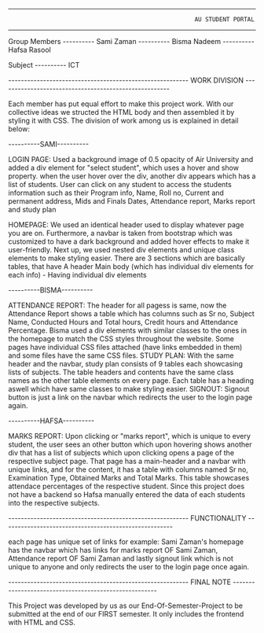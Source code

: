----------------------------------------------------------------------------------------------------------------------------------
                                                         AU STUDENT PORTAL
 ---------------------------------------------------------------------------------------------------------------------------------


Group Members ---------- Sami Zaman ---------- Bisma Nadeem ---------- Hafsa Rasool

Subject ---------- ICT


---------------------------------------------------------   WORK DIVISION   ------------------------------------------------------

Each member has put equal effort to make this project work. With our collective ideas we structed the HTML body and then assembled
it by styling it with CSS. The division of work among us is explained in detail below:


----------SAMI----------

 LOGIN PAGE: 
            Used a background image of 0.5 opacity of Air University and added a div element for "select student", which uses a
            hover and show property. when the user hover over the div, another div appears which has a list
            of students. User can click on any student to access the students information such as their Program info, Name,
            Roll no, Current and permanent address, Mids and Finals Dates, Attendance report, Marks report and study plan

HOMEPAGE:
            We used an identical header used to display whatever page you are on.
            Furthermore, a navbar is taken from bootstrap which was customized to have a dark background and added hover effects
            to make it user-friendly.
            Next up, we used nested div elements and unique class elements to make styling easier. There are 3 sections which 
            are basically tables, that have
                                            A header
                                            Main body (which has individual div elements for each info)
                                                - Having individual div elements


----------BISMA----------

ATTENDANCE REPORT: 
            The header for all pagess is same, now the Attendance Report shows a table which has columns such as Sr no, Subject 
            Name, Conducted Hours and Total hours, Credit hours and Attendance Percentage.
            Bisma used a div elements with similar classes to the ones in the homepage to match the CSS styles throughout
            the website. Some pages have individual CSS files attached (have links embedded in them) and some files have the same
            CSS files.
STUDY PLAN:
            With the same header and the navbar, study plan consists of 9 tables each showcasing lists of subjects. The table
            headers and contents have the same class names as the other table elements on every page. Each table has a heading
            aswell which have same classes to make styling easier.
SIGNOUT: 
            Signout button is just a link on the navbar which redirects the user to  the login page again.
            

----------HAFSA----------

MARKS REPORT: 
            Upon clicking or "marks report", which is unique to every student, the user sees an other button which upon
            hovering shows another div that has a list of subjects which upon clicking opens a page of the respective subject 
            page.
            That page has a main-header and a navbar with unique links, and for the content, it has a table with columns named
            Sr no, Examination Type, Obtained Marks and Total Marks. This table showcases attendace percentages of the 
            respective student.
            Since this project does not have a backend so Hafsa manually entered the data of each students into the respective 
            subjects. 

---------------------------------------------------------   FUNCTIONALITY   ------------------------------------------------------

each page has unique set of links for example:
Sami Zaman's homepage has the navbar which has links for marks report OF Sami Zaman, Attendance report OF Sami Zaman and lastly 
signout link which is not unique to anyone and only redirects the user to the login page once again.

---------------------------------------------------------   FINAL NOTE   ------------------------------------------------------

This Project was developed by us as our End-Of-Semester-Project to be submitted at the end of our FIRST semester. It only includes 
the frontend with HTML and CSS.
